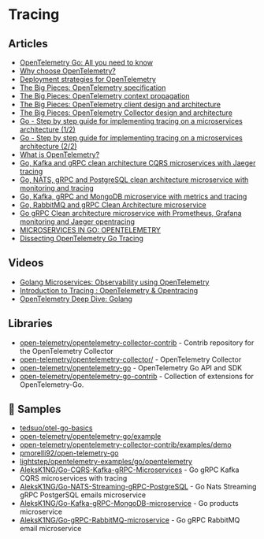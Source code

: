 # Tracing

## Articles
- [OpenTelemetry Go: All you need to know](https://lightstep.com/blog/opentelemetry-go-all-you-need-to-know)
- [Why choose OpenTelemetry?](https://lightstep.com/blog/why-choose-opentelemetry)
- [Deployment strategies for OpenTelemetry](https://lightstep.com/blog/deployment-strategies-for-opentelemetry)
- [The Big Pieces: OpenTelemetry specification](https://lightstep.com/blog/opentelemetry-specification)
- [The Big Pieces: OpenTelemetry context propagation](https://lightstep.com/blog/opentelemetry-context-propagation)
- [The Big Pieces: OpenTelemetry client design and architecture](https://lightstep.com/blog/opentelemetry-client-design-and-architecture)
- [The Big Pieces: OpenTelemetry Collector design and architecture](https://lightstep.com/blog/opentelemetry-collector-design-and-architecture)
- [Go - Step by step guide for implementing tracing on a microservices architecture (1/2)](https://devandchill.com/posts/2021/12/go-step-by-step-guide-for-implementing-tracing-on-a-microservices-architecture-1/2/)
- [Go - Step by step guide for implementing tracing on a microservices architecture (2/2)](https://devandchill.com/posts/2021/12/go-step-by-step-guide-for-implementing-tracing-on-a-microservices-architecture-2/2/)
- [What is OpenTelemetry?](https://lightstep.com/opentelemetry/about)
- [Go, Kafka and gRPC clean architecture CQRS microservices with Jaeger tracing](https://dev.to/aleksk1ng/go-kafka-and-grpc-clean-architecture-cqrs-microservices-with-jaeger-tracing-45bj)
- [Go, NATS, gRPC and PostgreSQL clean architecture microservice with monitoring and tracing](https://dev.to/aleksk1ng/go-nats-grpc-and-postgresql-clean-architecture-microservice-with-monitoring-and-tracing-2kka)
- [Go, Kafka, gRPC and MongoDB microservice with metrics and tracing](https://dev.to/aleksk1ng/go-kafka-grpc-and-mongodb-microservice-with-metrics-and-tracing-448d)
- [Go, RabbitMQ and gRPC Clean Architecture microservice](https://dev.to/aleksk1ng/go-rabbitmq-and-grpc-clean-architecture-microservice-2kdn)
- [Go gRPC Clean architecture microservice with Prometheus, Grafana monitoring and Jaeger opentracing](https://dev.to/aleksk1ng/go-grpc-clean-architecture-microservice-with-prometheus-grafana-monitoring-and-jaeger-opentracing-51om)
- [MICROSERVICES IN GO: OPENTELEMETRY](https://mariocarrion.com/2021/05/13/golang-microservices-opentelemetry.html)
- [Dissecting OpenTelemetry Go Tracing](https://dmathieu.com/articles/development/dissecting-opentelemetry-tracing/)
## Videos
- [Golang Microservices: Observability using OpenTelemetry](https://www.youtube.com/watch?v=bytCFQJ43DE)
- [Introduction to Tracing : OpenTelemetry & Opentracing](https://www.youtube.com/watch?v=idDu_jXqf4E)
- [OpenTelemetry Deep Dive: Golang](https://www.youtube.com/watch?v=yQpyIrdxmQc)

## Libraries
- [open-telemetry/opentelemetry-collector-contrib](https://github.com/open-telemetry/opentelemetry-collector-contrib) - Contrib repository for the OpenTelemetry Collector
- [open-telemetry/opentelemetry-collector/](https://github.com/open-telemetry/opentelemetry-collector/) - OpenTelemetry Collector
- [open-telemetry/opentelemetry-go](https://github.com/open-telemetry/opentelemetry-go) - OpenTelemetry Go API and SDK
- [open-telemetry/opentelemetry-go-contrib](https://github.com/open-telemetry/opentelemetry-go-contrib) - Collection of extensions for OpenTelemetry-Go.
## 🚀 Samples
- [tedsuo/otel-go-basics](https://github.com/tedsuo/otel-go-basics)
- [open-telemetry/opentelemetry-go/example](https://github.com/open-telemetry/opentelemetry-go/tree/main/example)
- [open-telemetry/opentelemetry-collector-contrib/examples/demo](https://github.com/open-telemetry/opentelemetry-collector-contrib/tree/main/examples/demo)
- [pmorelli92/open-telemetry-go](https://github.com/pmorelli92/open-telemetry-go)
- [lightstep/opentelemetry-examples/go/opentelemetry](https://github.com/lightstep/opentelemetry-examples/tree/main/go/opentelemetry)
- [AleksK1NG/Go-CQRS-Kafka-gRPC-Microservices](https://github.com/AleksK1NG/Go-CQRS-Kafka-gRPC-Microservices) - Go gRPC Kafka CQRS microservices with tracing
- [AleksK1NG/Go-NATS-Streaming-gRPC-PostgreSQL](https://github.com/AleksK1NG/Go-NATS-Streaming-gRPC-PostgreSQL) - Go Nats Streaming gRPC PostgerSQL emails microservice
- [AleksK1NG/Go-Kafka-gRPC-MongoDB-microservice](https://github.com/AleksK1NG/Go-Kafka-gRPC-MongoDB-microservice) - Go products microservice
- [AleksK1NG/Go-gRPC-RabbitMQ-microservice](https://github.com/AleksK1NG/Go-gRPC-RabbitMQ-microservice) - Go gRPC RabbitMQ email microservice
